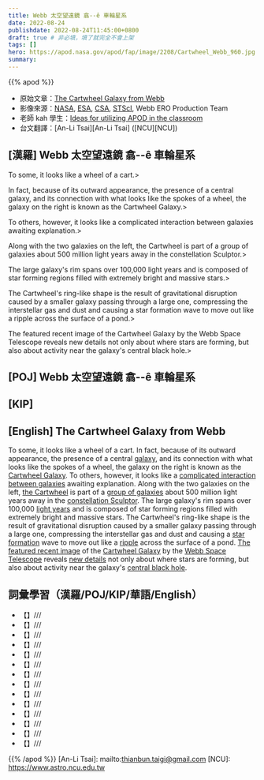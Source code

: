 ```yaml
---
title: Webb 太空望遠鏡 翕--ê 車輪星系
date: 2022-08-24
publishdate: 2022-08-24T11:45:00+0800
draft: true # 非必填，填了就完全不會上架
tags: []
hero: https://apod.nasa.gov/apod/fap/image/2208/Cartwheel_Webb_960.jpg
summary:
---
```


{{% apod %}}

- 原始文章：[The Cartwheel Galaxy from Webb](https://apod.nasa.gov/apod/ap220824.html)
- 影像來源：[NASA](https://www.nasa.gov/), [ESA](https://www.esa.int/), [CSA](https://www.asc-csa.gc.ca/eng/), [STScI](https://www.stsci.edu/), Webb ERO Production Team
- 老師 kah 學生：[Ideas for utilizing APOD in the classroom](https://apod.nasa.gov/apod/lib/apodclass.html)
- 台文翻譯：[An-Li Tsai][An-Li Tsai] ([NCU][NCU])

## [漢羅] Webb 太空望遠鏡 翕--ê 車輪星系
To some, it looks like a wheel of a cart.>

In fact, because of its outward appearance, the presence of a central galaxy, and its connection with what looks like the spokes of a wheel, the galaxy on the right is known as the Cartwheel Galaxy.>

To others, however, it looks like a complicated interaction between galaxies awaiting explanation.>

Along with the two galaxies on the left, the Cartwheel is part of a group of galaxies about 500 million light years away in the constellation Sculptor.>

The large galaxy's rim spans over 100,000 light years and is composed of star forming regions filled with extremely bright and massive stars.>

The Cartwheel's ring-like shape is the result of gravitational disruption caused by a smaller galaxy passing through a large one, compressing the interstellar gas and dust and causing a star formation wave to move out like a ripple across the surface of a pond.>

The featured recent image of the Cartwheel Galaxy by the Webb Space Telescope reveals new details not only about where stars are forming, but also about activity near the galaxy's central black hole.>




## [POJ] Webb 太空望遠鏡 翕--ê 車輪星系

## [KIP]

## [English] The Cartwheel Galaxy from Webb
To some, it looks like a wheel of a cart.
In fact, because of its outward appearance, the presence of a central [galaxy][galaxy], and its connection with what looks like the spokes of a wheel, the galaxy on the right is known as the [Cartwheel Galaxy][Cartwheel Galaxy].
To others, however, it looks like a [complicated interaction between galaxies][complicated interaction between galaxies] awaiting explanation.
Along with the two galaxies on the left, [the Cartwheel][the Cartwheel] is part of a [group of galaxies][group of galaxies] about 500 million light years away in the [constellation Sculptor][constellation Sculptor].
The large galaxy's rim spans over 100,000 [light years][light years] and is composed of star forming regions filled with extremely bright and massive stars.
The Cartwheel's ring-like shape is the result of gravitational disruption caused by a smaller galaxy passing through a large one, compressing the interstellar gas and dust and causing a [star formation][star formation] wave to move out like a [ripple][ripple] across the surface of a pond.
[The featured recent image][The featured recent image] of the [Cartwheel Galaxy][Cartwheel Galaxy] by the [Webb Space Telescope][Webb Space Telescope] reveals [new details][new details] not only about where stars are forming, but also about activity near the galaxy's [central black hole][central black hole].

## 詞彙學習（漢羅/POJ/KIP/華語/English）
- 【】///
- 【】///
- 【】///
- 【】///
- 【】///
- 【】///
- 【】///
- 【】///
- 【】///
- 【】///
- 【】///
- 【】///
- 【】///
- 【】///

{{% /apod %}}
[An-Li Tsai]: mailto:thianbun.taigi@gmail.com
[NCU]: https://www.astro.ncu.edu.tw

[copyright]: https://apod.nasa.gov/apod/fap/lib/about_apod.html#srapply

[galaxy]:https://science.nasa.gov/astrophysics/focus-areas/what-are-galaxies
[Cartwheel Galaxy]:https://en.wikipedia.org/wiki/Cartwheel_Galaxy
[complicated interaction between galaxies]:https://apod.nasa.gov/apod/ap130514.html
[the Cartwheel]:https://apod.nasa.gov/apod/ap060118.html
[group of galaxies]:https://apod.nasa.gov/apod/ap070319.html
[constellation Sculptor]:http://hawastsoc.org/deepsky/scl/index.html
[light years]:https://spaceplace.nasa.gov/light-year/en/
[star formation]:https://science.nasa.gov/astrophysics/focus-areas/how-do-stars-form-and-evolve
[ripple]:https://www.youtube.com/watch?v=T9QwiBFN9gI
[The featured recent image]:https://webbtelescope.org/contents/news-releases/2022/news-2022-039
[Cartwheel Galaxy]:https://youtu.be/bfAjQX-eapc
[Webb Space Telescope]:https://www.nasa.gov/mission_pages/webb/observatory/index.html
[new details]:https://img.buzzfeed.com/buzzfeed-static/static/2016-05/3/13/enhanced/webdr09/enhanced-30243-1462295029-5.jpg
[central black hole]:https://apod.nasa.gov/apod/ap210804.html
